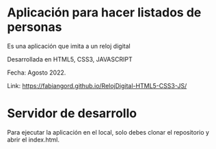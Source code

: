 # Aplicación para hacer listados de personas

Es una aplicación que imita a un reloj digital

Desarrollada en HTML5, CSS3, JAVASCRIPT

Fecha: Agosto 2022.

Link: https://fabiangord.github.io/RelojDigital-HTML5-CSS3-JS/

# Servidor de desarrollo

Para ejecutar la aplicación en el local, solo debes clonar el repositorio y abrir el index.html.
